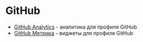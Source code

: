 # GitHub

- [GitHub Analytics](https://github.com/anuraghazra/github-readme-stats) - аналитика для профиля GitHub
- [GitHub Метрика](https://github.com/lowlighter/metrics) - виджеты для профиля GitHub